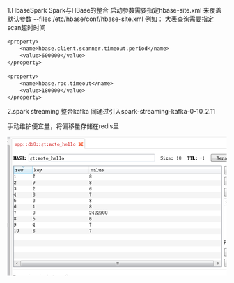1.HbaseSpark  Spark与HBase的整合  启动参数需要指定hbase-site.xml 来覆盖默认参数   --files /etc/hbase/conf/hbase-site.xml
例如：
大表查询需要指定 scan超时时间

    <property>
        <name>hbase.client.scanner.timeout.period</name>
        <value>600000</value>
    </property>

    <property>
        <name>hbase.rpc.timeout</name>
        <value>180000</value>
    </property>

2.spark streaming 整合kafka    同通过引入spark-streaming-kafka-0-10_2.11      

手动维护便宜量，将偏移量存储在redis里

![image](https://github.com/jcl10086/demo/blob/master/src/main/resources/redis.png)
